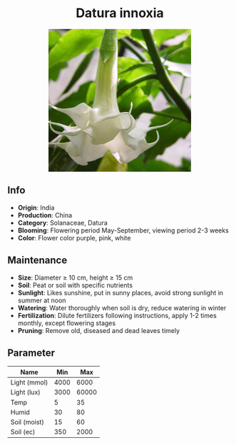 <h1 align='center'>Datura innoxia</h1>
<p align="center">
    <img 
        align='center'
        width='320'
        src="../images/datura innoxia.png" 
        alt='Datura innoxia' />
</p>

## Info

 - **Origin**: India
 - **Production**: China
 - **Category**: Solanaceae, Datura
 - **Blooming**: Flowering period May-September, viewing period 2-3 weeks
 - **Color**: Flower color purple, pink, white

## Maintenance

 - **Size**: Diameter ≥ 10 cm, height ≥ 15 cm
 - **Soil**: Peat or soil with specific nutrients
 - **Sunlight**: Likes sunshine, put in sunny places, avoid strong sunlight in summer at noon
 - **Watering**: Water thoroughly when soil is dry, reduce watering in winter
 - **Fertilization**: Dilute fertilizers following instructions, apply 1-2 times monthly, except flowering stages
 - **Pruning**: Remove old, diseased and dead leaves timely

## Parameter

| Name         | Min  | Max   |
|--------------|------|-------|
| Light (mmol) | 4000 | 6000  |
| Light (lux)  | 3000 | 60000 |
| Temp         | 5    | 35    |
| Humid        | 30   | 80    |
| Soil (moist) | 15   | 60    |
| Soil (ec)    | 350  | 2000  |